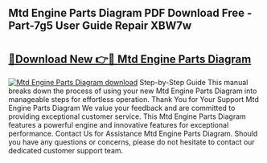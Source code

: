 ## Mtd Engine Parts Diagram PDF Download Free - Part-7g5 User Guide Repair XBW7w

# <h2><a href="http://dfmsv88.blite.top/?on=Mtd+Engine+Parts+Diagram">🔗Download New 👉🔴 Mtd Engine Parts Diagram</a></h2>

[![Mtd Engine Parts Diagram download](https://i.imgur.com/lujVjoI.png)](http://dfmsv88.blite.top/?on=Mtd+Engine+Parts+Diagram)
Step-by-Step Guide This manual breaks down the process of using your new Mtd Engine Parts Diagram into manageable steps for effortless operation. Thank You for Your Support Mtd Engine Parts Diagram We value your feedback and are committed to providing exceptional customer service. This Mtd Engine Parts Diagram features a powerful engine and innovative features for exceptional performance. Contact Us for Assistance Mtd Engine Parts Diagram. Should you have any questions or concerns, please do not hesitate to contact our dedicated customer support team.
